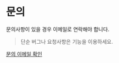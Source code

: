 # 문의

문의사항이 있을 경우 이메일로 연락해야 합니다.

> 단순 버그나 요청사항은 [](feedback.md) 기능을 이용하세요.

[문의 이메일 확인](https://dshs.app/contact)
